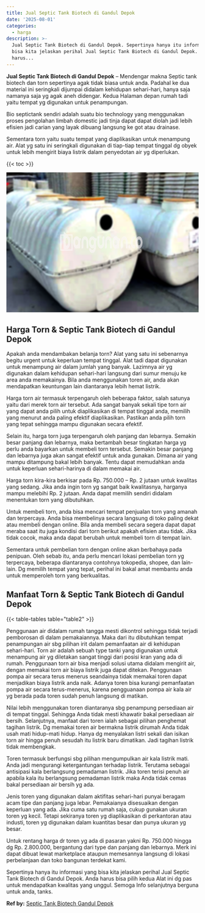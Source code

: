 ```yaml
---
title: Jual Septic Tank Biotech di Gandul Depok
date: '2025-08-01'
categories:
  - harga
description: >-
  Jual Septic Tank Biotech di Gandul Depok. Sepertinya hanya itu informasi yang
  bisa kita jelaskan perihal Jual Septic Tank Biotech di Gandul Depok. Anda
  harus...
---
```


**Jual Septic Tank Biotech di Gandul Depok** – Mendengar makna Septic tank biotech dan torn sepertinya agak tidak biasa untuk anda. Padahal ke dua material ini seringkali dijumpai didalam kehidupan sehari-hari, hanya saja namanya saja yg agak aneh didengar. Kedua Halaman depan rumah tadi yaitu tempat yg digunakan untuk penampungan.

Bio septictank sendiri adalah suatu bio technology yang menggunakan proses pengolahan limbah domestic jadi tinja dapat dapat diolah jadi lebih efisien jadi carian yang layak dibuang langsung ke got atau drainase.

Sementara torn yaitu suatu tempat yang diaplikasikan untuk menampung air. Alat yg satu ini seringkali digunakan di tiap-tiap tempat tinggal dg obyek untuk lebih mengirit biaya listrik dalam penyedotan air yg diperlukan.

{{< toc >}}

![Jual Septic Tank Biotech di Gandul Depok](/images/jual-bio-septictank-32.png)

## Harga Torn & Septic Tank Biotech di Gandul Depok

Apakah anda mendambakan belanja torn? Alat yang satu ini sebenarnya begitu urgent untuk keperluan tempat tinggal. Alat tadi dapat digunakan untuk menampung air dalam jumlah yang banyak. Lazimnya air yg digunakan dalam kehidupan sehari-hari langsung dari sumur menuju ke area anda memakainya. Bila anda menggunakan toren air, anda akan mendapatkan keuntungan lain diantaranya lebih hemat listrik.

Harga torn air termasuk terpengaruh oleh beberapa faktor, salah satunya yaitu dari merek torn air tersebut. Ada sangat banyak sekali tipe torn air yang dapat anda pilih untuk diaplikasikan di tempat tinggal anda, memilih yang menurut anda paling efektif diaplikasikan. Pastikan anda pilih torn yang tepat sehingga mampu digunakan secara efektif.

Selain itu, harga torn juga terpengaruh oleh panjang dan lebarnya. Semakin besar panjang dan lebarnya, maka bertambah besar tingkatan harga yg perlu anda bayarkan untuk membeli torn tersebut. Semakin besar panjang dan lebarnya juga akan sangat efektif untuk anda gunakan. Dimana air yang mampu ditampung bakal lebih banyak. Tentu dapat memudahkan anda untuk keperluan sehari-harinya di dalam memakai air.

Harga torn kira-kira berkisar pada Rp. 750.000 – Rp. 2 jutaan untuk kwalitas yang sedang. Jika anda ingin torn yg sangat baik kwalitasnya, harganya mampu melebihi Rp. 2 jutaan. Anda dapat memilih sendiri didalam menentukan torn yang dibutuhkan.

Untuk membeli torn, anda bisa mencari tempat penjualan torn yang amanah dan terpercaya. Anda bisa membelinya secara langsung di toko paling dekat atau membeli dengan online. Bila anda membeli secara segera dapat dapat meraba saat itu juga kondisi dari torn berikut apakah efisien atau tidak. Jika tidak cocok, maka anda dapat berubah untuk membeli torn di tempat lain.

Sementara untuk pembelian torn dengan online akan berbahaya pada penipuan. Oleh sebab itu, anda perlu mencari lokasi pembelian torn yg terpercaya, beberapa diantaranya contohnya tokopedia, shopee, dan lain-lain. Dg memilih tempat yang tepat, perihal ini bakal amat membantu anda untuk memperoleh torn yang berkualitas.

## Manfaat Torn & Septic Tank Biotech di Gandul Depok

{{< table-tables table="table2" >}}

Penggunaan air didalam rumah tangga mesti dikontrol sehingga tidak terjadi pemborosan di dalam pemakaiannya. Maka dari itu dibutuhkan tempat penampungan air sbg pilihan irit dalam pemanfaatan air di kehidupan sehari-hari. Torn air adalah sebuah type tanki yang digunakan untuk menampung air yg diletakan sangat tinggi dari posisi kran yang ada di rumah. Penggunaan torn air bisa menjadi solusi utama didalam mengirit air, dengan memakai torn air biaya listrik juga dapat ditekan. Penggunaan pompa air secara terus menerus seandainya tidak memakai toren dapat menjadikan biaya listrik anda naik. Adanya toren bisa kurangi pemanfaatan pompa air secara terus-menerus, karena pengguanaan pompa air kala air yg berada pada toren sudah penuh langsung di matikan.

Nilai lebih menggunakan toren diantaranya sbg penampung persediaan air di tempat tinggal. Sehingga Anda tidak mesti khawatir bakal persediaan air bersih. Selanjutnya, manfaat dari toren ialah sebagai pilihan penghemat tagihan listrik. Dg memakai toren air bermakna listrik dirumah Anda tidak usah mati hidup-mati hidup. Hanya dg menyalakan listri sekali dan isikan torn air hingga penuh sesudah itu listrik baru dimatikan. Jadi tagihan listrik tidak membengkak.

Toren termasuk berfungsi sbg pilihan mengumpulkan air kala listrik mati. Anda jadi mengurangi ketergantungan terhadap listrik. Terutama sebagai antisipasi kala berlangsung pemadaman listrik. Jika toren terisi penuh air apabila kala itu berlangsung pemadaman listrik maka Anda tidak cemas bakal persediaan air bersih yg ada.

Jenis toren yang digunakan dalam aktifitas sehari-hari punyai beragam acam tipe dan panjang juga lebar. Pemakaianya disesuaikan dengan keperluan yang ada. Jika cuma satu rumah saja, cukup gunakan ukuran toren yg kecil. Tetapi sekiranya toren yg diaplikasikan di perkantoran atau industi, toren yg digunakan dalam kuantitas besar dan punya ukuran yg besar.

Untuk rentang harga dr toren yg ada di pasaran yakni Rp. 750.000 hingga dg Rp. 2.800.000, bergantung dari type dan panjang dan lebarnya. Merk ini dapat dibuat lewat marketplace ataupun memesannya langsung di lokasi perbelanjaan dan toko bangunan terdekat kami.

Sepertinya hanya itu informasi yang bisa kita jelaskan perihal Jual Septic Tank Biotech di Gandul Depok. Anda harus bisa pilih kedua Alat ini dg pas untuk mendapatkan kwalitas yang unggul. Semoga Info selanjutnya berguna untuk anda, tanks.

**Ref by:** [Septic Tank Biotech Gandul Depok](https://id.wikipedia.org/wiki/Septic)

